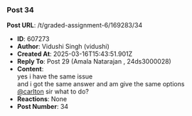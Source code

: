 ### Post 34
**Post URL**: /t/graded-assignment-6/169283/34
- **ID**: 607273
- **Author**: Vidushi Singh (vidushi)
- **Created At**: 2025-03-16T15:43:51.901Z
- **Reply To**: Post 29 (Amala Natarajan , 24ds3000028)
- **Content**:  
  yes i have the same issue<br>
and i got the same answer and am give the same options<br>
<a class="mention" href="/u/carlton">@carlton</a> sir what to do?
- **Reactions**: None
- **Post Number**: 34

